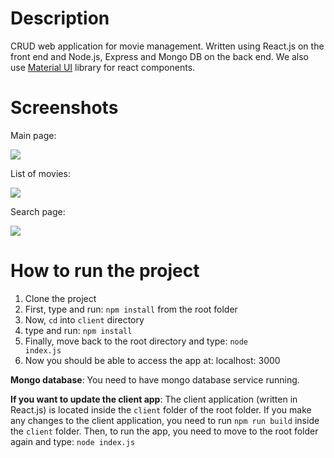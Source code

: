 # Description

CRUD web application for movie management. Written using React.js on the front end and  Node.js, Express and Mongo DB on the back end. We also use [Material UI](http://www.material-ui.com/#/ "Material UI") library for react components.

# Screenshots

Main page:

<img src ="https://github.com/giorgim/MovieManagementReact/blob/master/images/main.png">    

List of movies:       

<img src ="https://github.com/giorgim/MovieManagementReact/blob/master/images/list.png">

Search page:

<img src ="https://github.com/giorgim/MovieManagementReact/blob/master/images/search_movies.png">

# How to run the project 

1. Clone the project
2. First, type and run: <code>npm install</code> from the root folder
3. Now, <code>cd</code> into <code>client</code> directory
4. type and run: <code>npm install</code>
5. Finally, move back to the root directory and type: <code>node index.js</code>
6. Now you should be able to access the app at: localhost: 3000

**Mongo database**: You need to have mongo database service running.

**If you want to update the client app**: The client application (written in React.js) is located inside the <code>client</code> folder of the root folder.
If you make any changes to the client application, you need to run <code>npm run build</code> inside the <code>client</code> folder. Then, to run the app, you need to move to the root folder again and type: <code>node index.js</code>
